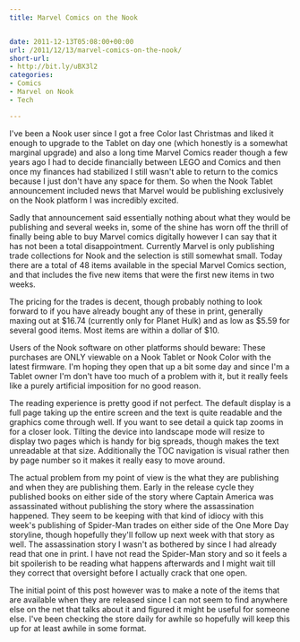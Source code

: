 ```yaml
---
title: Marvel Comics on the Nook


date: 2011-12-13T05:08:00+00:00
url: /2011/12/13/marvel-comics-on-the-nook/
short-url:
- http://bit.ly/uBX3l2
categories:
- Comics
- Marvel on Nook
- Tech

---
```

I've been a Nook user since I got a free Color last Christmas and liked it enough to upgrade to the Tablet on day one (which honestly is a somewhat marginal upgrade) and also a long time Marvel Comics reader though a few years ago I had to decide financially between LEGO and Comics and then once my finances had stabilized I still wasn't able to return to the comics because I just don't have any space for them. So when the Nook Tablet announcement included news that Marvel would be publishing exclusively on the Nook platform I was incredibly excited.



Sadly that announcement said essentially nothing about what they would be publishing and several weeks in, some of the shine has worn off the thrill of finally being able to buy Marvel comics digitally however I can say that it has not been a total disappointment. Currently Marvel is only publishing trade collections for Nook and the selection is still somewhat small. Today there are a total of 48 items available in the special Marvel Comics section, and that includes the five new items that were the first new items in two weeks.



The pricing for the trades is decent, though probably nothing to look forward to if you have already bought any of these in print, generally maxing out at $16.74 (currently only for Planet Hulk) and as low as $5.59 for several good items. Most items are within a dollar of $10.



Users of the Nook software on other platforms should beware: These purchases are ONLY viewable on a Nook Tablet or Nook Color with the latest firmware. I'm hoping they open that up a bit some day and since I'm a Tablet owner I'm don't have too much of a problem with it, but it really feels like a purely artificial imposition for no good reason.



The reading experience is pretty good if not perfect. The default display is a full page taking up the entire screen and the text is quite readable and the graphics come through well. If you want to see detail a quick tap zooms in for a closer look. Tilting the device into landscape mode will resize to display two pages which is handy for big spreads, though makes the text unreadable at that size. Additionally the TOC navigation is visual rather then by page number so it makes it really easy to move around.



The actual problem from my point of view is the what they are publishing and when they are publishing them. Early in the release cycle they published books on either side of the story where Captain America was assassinated without publishing the story where the assassination happened. They seem to be keeping with that kind of idiocy with this week's publishing of Spider-Man trades on either side of the One More Day storyline, though hopefully they'll follow up next week with that story as well. The assassination story I wasn't as bothered by since I had already read that one in print. I have not read the Spider-Man story and so it feels a bit spoilerish to be reading what happens afterwards and I might wait till they correct that oversight before I actually crack that one open.



The initial point of this post however was to make a note of the items that are available when they are released since I can not seem to find anywhere else on the net that talks about it and figured it might be useful for someone else. I've been checking the store daily for awhile so hopefully will keep this up for at least awhile in some format.

